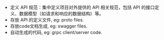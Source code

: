 * 定义 API 规范：集中定义项目对外提供的 API 相关规范，包括 API 的接口定义、数据模型（如请求和响应的数据结构）等。
* 存放 API 的定义文件, eg: proto files.
* 存放code文档生成, eg: swagger files.
* 自动生成的代码, eg: grpc client/server code.